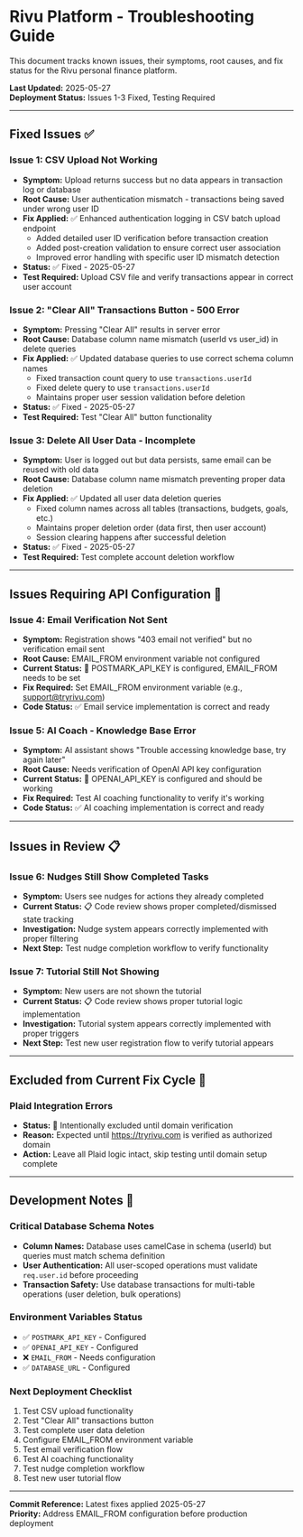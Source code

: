 # Rivu Platform - Troubleshooting Guide

This document tracks known issues, their symptoms, root causes, and fix status for the Rivu personal finance platform.

**Last Updated:** 2025-05-27  
**Deployment Status:** Issues 1-3 Fixed, Testing Required

---

## Fixed Issues ✅

### Issue 1: CSV Upload Not Working
- **Symptom:** Upload returns success but no data appears in transaction log or database
- **Root Cause:** User authentication mismatch - transactions being saved under wrong user ID
- **Fix Applied:** ✅ Enhanced authentication logging in CSV batch upload endpoint
  - Added detailed user ID verification before transaction creation
  - Added post-creation validation to ensure correct user association
  - Improved error handling with specific user ID mismatch detection
- **Status:** ✅ Fixed - 2025-05-27
- **Test Required:** Upload CSV file and verify transactions appear in correct user account

### Issue 2: "Clear All" Transactions Button - 500 Error  
- **Symptom:** Pressing "Clear All" results in server error
- **Root Cause:** Database column name mismatch (userId vs user_id) in delete queries
- **Fix Applied:** ✅ Updated database queries to use correct schema column names
  - Fixed transaction count query to use `transactions.userId`
  - Fixed delete query to use `transactions.userId` 
  - Maintains proper user session validation before deletion
- **Status:** ✅ Fixed - 2025-05-27
- **Test Required:** Test "Clear All" button functionality

### Issue 3: Delete All User Data - Incomplete
- **Symptom:** User is logged out but data persists, same email can be reused with old data
- **Root Cause:** Database column name mismatch preventing proper data deletion
- **Fix Applied:** ✅ Updated all user data deletion queries
  - Fixed column names across all tables (transactions, budgets, goals, etc.)
  - Maintains proper deletion order (data first, then user account)
  - Session clearing happens after successful deletion
- **Status:** ✅ Fixed - 2025-05-27  
- **Test Required:** Test complete account deletion workflow

---

## Issues Requiring API Configuration 🔧

### Issue 4: Email Verification Not Sent
- **Symptom:** Registration shows "403 email not verified" but no verification email sent
- **Root Cause:** EMAIL_FROM environment variable not configured
- **Current Status:** 🔧 POSTMARK_API_KEY is configured, EMAIL_FROM needs to be set
- **Fix Required:** Set EMAIL_FROM environment variable (e.g., support@tryrivu.com)
- **Code Status:** ✅ Email service implementation is correct and ready

### Issue 5: AI Coach - Knowledge Base Error
- **Symptom:** AI assistant shows "Trouble accessing knowledge base, try again later"
- **Root Cause:** Needs verification of OpenAI API key configuration
- **Current Status:** 🔧 OPENAI_API_KEY is configured and should be working
- **Fix Required:** Test AI coaching functionality to verify it's working
- **Code Status:** ✅ AI coaching implementation is correct and ready

---

## Issues in Review 📋

### Issue 6: Nudges Still Show Completed Tasks
- **Symptom:** Users see nudges for actions they already completed
- **Current Status:** 📋 Code review shows proper completed/dismissed state tracking
- **Investigation:** Nudge system appears correctly implemented with proper filtering
- **Next Step:** Test nudge completion workflow to verify functionality

### Issue 7: Tutorial Still Not Showing
- **Symptom:** New users are not shown the tutorial
- **Current Status:** 📋 Code review shows proper tutorial logic implementation
- **Investigation:** Tutorial system appears correctly implemented with proper triggers
- **Next Step:** Test new user registration flow to verify tutorial appears

---

## Excluded from Current Fix Cycle 🚫

### Plaid Integration Errors
- **Status:** 🚫 Intentionally excluded until domain verification
- **Reason:** Expected until https://tryrivu.com is verified as authorized domain
- **Action:** Leave all Plaid logic intact, skip testing until domain setup complete

---

## Development Notes 📝

### Critical Database Schema Notes
- **Column Names:** Database uses camelCase in schema (userId) but queries must match schema definition
- **User Authentication:** All user-scoped operations must validate `req.user.id` before proceeding
- **Transaction Safety:** Use database transactions for multi-table operations (user deletion, bulk operations)

### Environment Variables Status
- ✅ `POSTMARK_API_KEY` - Configured
- ✅ `OPENAI_API_KEY` - Configured  
- ❌ `EMAIL_FROM` - Needs configuration
- ✅ `DATABASE_URL` - Configured

### Next Deployment Checklist
1. Test CSV upload functionality
2. Test "Clear All" transactions button
3. Test complete user data deletion
4. Configure EMAIL_FROM environment variable
5. Test email verification flow
6. Test AI coaching functionality
7. Test nudge completion workflow
8. Test new user tutorial flow

---

**Commit Reference:** Latest fixes applied 2025-05-27  
**Priority:** Address EMAIL_FROM configuration before production deployment